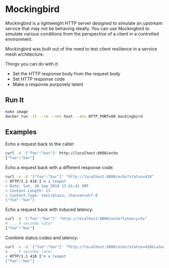 # Mockingbird

Mockingbird is a lightweight HTTP server designed to simulate an upstream service that may not be behaving ideally. You can use Mockingbird to simulate various conditions from the perspective of a client in a controlled environment.

Mockingbird was built out of the need to test client resilience in a service mesh architecture.

Things you can do with it:

* Set the HTTP response body from the request body
* Set HTTP response code
* Make a response purposely latent

## Run It

```bash
make image
docker run -it --rm --net host --env HTTP_PORT=80 mockingbird
```

## Examples

Echo a request back to the caller:

```bash
curl -d '{"foo":"bar"}' http://localhost:8080/echo
{"foo":"bar"}
```

Echo a request back with a different response code:

```bash
curl -v -d '{"foo":"bar"}' "http://localhost:8080/echo?status=418"
< HTTP/1.1 418 I'm a teapot
< Date: Sat, 28 Sep 2019 17:41:41 GMT
< Content-Length: 13
< Content-Type: text/plain; charset=utf-8
{"foo":"bar"}
```

Echo a request back with induced latency:

```bash
curl -d '{"foo":"bar"}' "http://localhost:8080/echo?latency=5s"
# ... 5 seconds later
{"foo":"bar"}
```

Combine status codes and latency:

```bash
curl -v -d '{"foo":"bar"}' "http://localhost:8080/echo?status=418&latency=5s"
# ... 5 seconds later
< HTTP/1.1 418 I'm a teapot
{"foo":"bar"}
```
